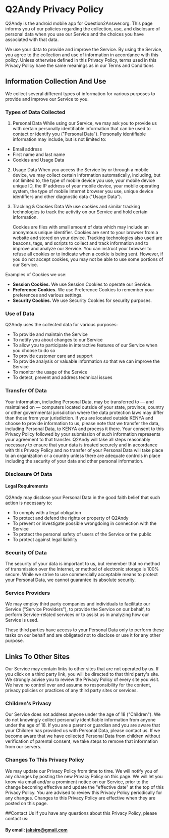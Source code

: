 # Q2Andy Privacy Policy

Q2Andy is the android mobile app for Question2Answer.org.
This page informs you of our policies regarding the collection, use, and disclosure of personal data when you use our Service and the choices you have associated with that data.

We use your data to provide and improve the Service. By using the Service, you agree to the collection and use of information in accordance with this policy. Unless otherwise defined in this Privacy Policy, terms used in this Privacy Policy have the same meanings as in our Terms and Conditions

## Information Collection And Use
We collect several different types of information for various purposes to provide and improve our Service to you.</p>

### Types of Data Collected

1. Personal Data
While using our Service, we may ask you to provide us with certain personally identifiable information that can be used to contact or identify you ("Personal Data"). Personally identifiable information may include, but is not limited to:
* Email address
* First name and last name
* Cookies and Usage Data

2. Usage Data
When you access the Service by or through a mobile device, we may collect certain information automatically, including, but not limited to, the type of mobile device you use, your mobile device unique ID, the IP address of your mobile device, your mobile operating system, the type of mobile Internet browser you use, unique device identifiers and other diagnostic data ("Usage Data").

3. Tracking & Cookies Data
We use cookies and similar tracking technologies to track the activity on our Service and hold certain information.</p>
Cookies are files with small amount of data which may include an anonymous unique identifier. Cookies are sent to your browser from a website and stored on your device. Tracking technologies also used are beacons, tags, and scripts to collect and track information and to improve and analyze our Service.
You can instruct your browser to refuse all cookies or to indicate when a cookie is being sent. However, if you do not accept cookies, you may not be able to use some portions of our Service.

Examples of Cookies we use:
* <strong>Session Cookies.</strong> We use Session Cookies to operate our Service.
* <strong>Preference Cookies.</strong> We use Preference Cookies to remember your preferences and various settings.
* <strong>Security Cookies.</strong> We use Security Cookies for security purposes.

### Use of Data
Q2Andy uses the collected data for various purposes: 
- To provide and maintain the Service
- To notify you about changes to our Service
- To allow you to participate in interactive features of our Service when you choose to do so
- To provide customer care and support
- To provide analysis or valuable information so that we can improve the Service
- To monitor the usage of the Service
- To detect, prevent and address technical issues

### Transfer Of Data
Your information, including Personal Data, may be transferred to — and maintained on — computers located outside of your state, province, country or other governmental jurisdiction where the data protection laws may differ than those from your jurisdiction.
If you are located outside KENYA and choose to provide information to us, please note that we transfer the data, including Personal Data, to KENYA and process it there.
Your consent to this Privacy Policy followed by your submission of such information represents your agreement to that transfer.
Q2Andy will take all steps reasonably necessary to ensure that your data is treated securely and in accordance with this Privacy Policy and no transfer of your Personal Data will take place to an organization or a country unless there are adequate controls in place including the security of your data and other personal information.</p>

### Disclosure Of Data
#### Legal Requirements
Q2Andy may disclose your Personal Data in the good faith belief that such action is necessary to:
- To comply with a legal obligation
- To protect and defend the rights or property of Q2Andy
- To prevent or investigate possible wrongdoing in connection with the Service
- To protect the personal safety of users of the Service or the public
- To protect against legal liability

### Security Of Data
The security of your data is important to us, but remember that no method of transmission over the Internet, or method of electronic storage is 100% secure. While we strive to use commercially acceptable means to protect your Personal Data, we cannot guarantee its absolute security.

### Service Providers
We may employ third party companies and individuals to facilitate our Service ("Service Providers"), to provide the Service on our behalf, to perform Service-related services or to assist us in analyzing how our Service is used.</p>
These third parties have access to your Personal Data only to perform these tasks on our behalf and are obligated not to disclose or use it for any other purpose.



<h2>Links To Other Sites</h2>
Our Service may contain links to other sites that are not operated by us. If you click on a third party link, you will be directed to that third party's site. We strongly advise you to review the Privacy Policy of every site you visit.
We have no control over and assume no responsibility for the content, privacy policies or practices of any third party sites or services.

### Children's Privacy
Our Service does not address anyone under the age of 18 ("Children").
We do not knowingly collect personally identifiable information from anyone under the age of 18. If you are a parent or guardian and you are aware that your Children has provided us with Personal Data, please contact us. If we become aware that we have collected Personal Data from children without verification of parental consent, we take steps to remove that information from our servers.</p>


### Changes To This Privacy Policy
We may update our Privacy Policy from time to time. We will notify you of any changes by posting the new Privacy Policy on this page.
We will let you know via email and/or a prominent notice on our Service, prior to the change becoming effective and update the "effective date" at the top of this Privacy Policy.
You are advised to review this Privacy Policy periodically for any changes. Changes to this Privacy Policy are effective when they are posted on this page.


##Contact Us
If you have any questions about this Privacy Policy, please contact us:
#### By email: jaksiro@gmail.com
